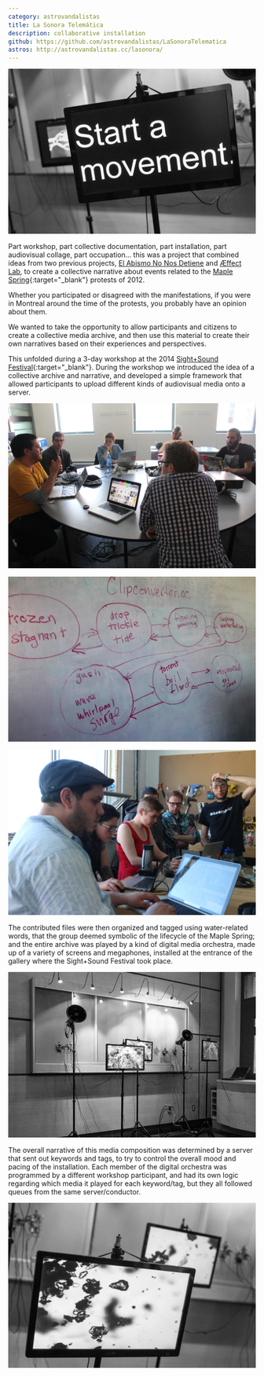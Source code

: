 ```yaml
---
category: astrovandalistas
title: La Sonora Telemática
description: collaborative installation
github: https://github.com/astrovandalistas/LaSonoraTelematica
astros: http://astrovandalistas.cc/lasonora/
---
```

![](/assets/projects/la-sonora-telematica/s_LaSonora02_bw.jpg)

Part workshop, part collective documentation, part installation, part audiovisual collage, part occupation... this was a project that combined ideas from two previous projects, [El Abismo No Nos Detiene](/el-abismo/) and [Æffect Lab](/aeffectlab/), to create a collective narrative about events related to the [Maple Spring](http://en.wikipedia.org/wiki/2012_Quebec_student_protests){:target="_blank"} protests of 2012.

Whether you participated or disagreed with the manifestations, if you were in Montreal around the time of the protests, you probably have an opinion about them.

We wanted to take the opportunity to allow participants and citizens to create a collective media archive, and then use this material to create their own narratives based on their experiences and perspectives.

This unfolded during a 3-day workshop at the 2014 [Sight+Sound Festival](https://easternbloc.ca/en/sight-and-sound){:target="_blank"}. During the workshop we introduced the idea of a collective archive and narrative, and developed a simple framework that allowed participants to upload different kinds of audiovisual media onto a server.

![](/assets/projects/la-sonora-telematica/xIMG_6213.jpg)

![](/assets/projects/la-sonora-telematica/xIMG_6255.jpg)

![](/assets/projects/la-sonora-telematica/xIMG_6238.jpg)

The contributed files were then organized and tagged using water-related words, that the group deemed symbolic of the lifecycle of the Maple Spring; and the entire archive was played by a kind of digital media orchestra, made up of a variety of screens and megaphones, installed at the entrance of the gallery where the Sight+Sound Festival took place.

![](/assets/projects/la-sonora-telematica/s_LaSonora00_bw.jpg)

The overall narrative of this media composition was determined by a server that sent out keywords and tags, to try to control the overall mood and pacing of the installation. Each member of the digital orchestra was programmed by a different workshop participant, and had its own logic regarding which media it played for each keyword/tag, but they all followed queues from the same server/conductor.

![](/assets/projects/la-sonora-telematica/s_LaSonora01_bw.jpg)
